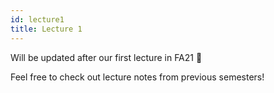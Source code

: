 ```yaml
---
id: lecture1
title: Lecture 1
---
```


Will be updated after our first lecture in FA21 👀

Feel free to check out lecture notes from previous semesters!
